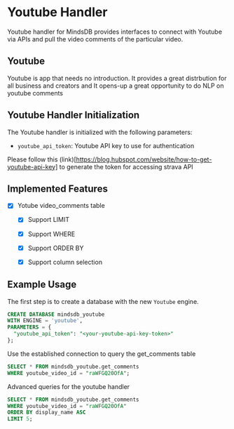 # Youtube Handler

Youtube handler for MindsDB provides interfaces to connect with Youtube via APIs and pull the video comments of the particular video.

## Youtube
Youtube is app that needs no introduction. It provides a great distrbution for all business and creators and It opens-up a great opportunity to do NLP on youtube comments

## Youtube Handler Initialization

The Youtube handler is initialized with the following parameters:

- `youtube_api_token`: Youtube API key to use for authentication 

Please follow this (link)[https://blog.hubspot.com/website/how-to-get-youtube-api-key] to generate the token for accessing strava API

## Implemented Features

- [x] Yotube video_comments table 
  - [x] Support LIMIT
  - [x] Support WHERE
  - [x] Support ORDER BY
  - [x] Support column selection


## Example Usage

The first step is to create a database with the new `Youtube` engine.

~~~~sql
CREATE DATABASE mindsdb_youtube
WITH ENGINE = 'youtube',
PARAMETERS = {
  "youtube_api_token": "<your-youtube-api-key-token>"  
};
~~~~


Use the established connection to query the get_comments table 

~~~~sql
SELECT * FROM mindsdb_youtube.get_comments
WHERE youtube_video_id = "raWFGQ20OfA";
~~~~


Advanced queries for the youtube handler

~~~~sql
SELECT * FROM mindsdb_youtube.get_comments
WHERE youtube_video_id = "raWFGQ20OfA"
ORDER BY display_name ASC
LIMIT 5;
~~~~
